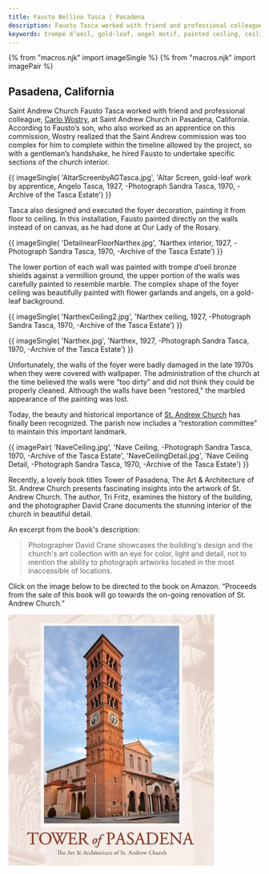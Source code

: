 ```yaml
---
title: Fausto Bellino Tasca | Pasadena
description: Fausto Tasca worked with friend and professional colleague, Carlo Wostry, at Saint Andrew Church in Pasadena, California. For this project he created a patterned design for the ceiling beams of the nave, and decorated the entire narthex, from floor to ceiling. His son, Angelo, applied gold leaf to the altar screen of the main altar.
keywords: trompe d’oeil, gold-leaf, angel motif, painted ceiling, ceiling beam, narthex
---
```

{% from "macros.njk" import imageSingle %}
{% from "macros.njk" import imagePair %}

## Pasadena, California

<span class="intro">Saint Andrew Church </span>Fausto Tasca worked with friend and professional colleague, <a href="https://en.wikipedia.org/wiki/Carlo_Wostry" target="_blank">Carlo Wostry</a>, at Saint Andrew Church in Pasadena, California. According to Fausto’s son, who also worked as an apprentice on this commission, Wostry realized that the Saint Andrew commission was too complex for him to complete within the timeline allowed by the project, so with a gentleman’s handshake, he hired Fausto to undertake specific sections of the church interior.

{{ imageSingle(
'AltarScreenbyAGTasca.jpg',
'Altar Screen, gold-leaf work by apprentice, Angelo Tasca, 1927, -Photograph Sandra Tasca, 1970, -Archive of the Tasca Estate')
}}

Tasca also designed and executed the foyer decoration, painting it from floor to ceiling. In this installation, Fausto painted directly on the walls instead of on canvas, as he had done at Our Lady of the Rosary.

{{ imageSingle(
'DetailnearFloorNarthex.jpg',
'Narthex interior, 1927, -Photograph Sandra Tasca, 1970, -Archive of the Tasca Estate')
}}

The lower portion of each wall was painted with <span class="ital">trompe d’oeil</span> bronze shields against a vermillion ground, the upper portion of the walls was carefully painted to resemble marble. The complex shape of the foyer ceiling was beautifully painted with flower garlands and angels, on a gold-leaf background.

{{ imageSingle(
'NarthexCeiling2.jpg',
'Narthex ceiling, 1927, -Photograph Sandra Tasca, 1970, -Archive of the Tasca Estate')
}}

{{ imageSingle(
'Narthex.jpg',
'Narthex, 1927, -Photograph Sandra Tasca, 1970, -Archive of the Tasca Estate')
}}

Unfortunately, the walls of the foyer were badly damaged in the late 1970s when they were covered with wallpaper. The administration of the church at the time believed the walls were “too dirty” and did not think they could be properly cleaned. Although the walls have been “restored,” the marbled appearance of the painting was lost.

Today, the beauty and historical importance of <a href="https://www.saintandrewpasadena.org/" target="_blank">St. Andrew Church</a> has finally been recognized. The parish now includes a “restoration committee” to maintain this important landmark.

{{ imagePair(
'NaveCeiling.jpg',
'Nave Ceiling, -Photograph Sandra Tasca, 1970, -Archive of the Tasca Estate',
'NaveCeilingDetail.jpg',
'Nave Ceiling Detail, -Photograph Sandra Tasca, 1970, -Archive of the Tasca Estate')
}}


Recently, a lovely book titles <span class="ital">Tower of Pasadena, The Art & Architecture of St. Andrew Church</span> presents fascinating insights into the artwork of St. Andrew Church. The author, Tri Fritz, examines the history of the building, and the photographer David Crane documents the stunning interior of the church in beautiful detail.

An excerpt from the book's description:

<blockquote><p>Photographer David Crane showcases the building's design and the church's art collection with an eye for color, light and detail, not to mention the ability to photograph artworks located in the most inaccessible of locations.</p></blockquote>

Click on the image below to be directed to the book on Amazon. “Proceeds from the sale of this book will go towards the on-going renovation of St. Andrew Church.”

<div class="image-single">
  <a href="https://www.amazon.com/Tower-Pasadena-Architecture-Andrew-Church/dp/0983459444" target="_blank"><img src="/images/tower-of-pasadena-book.jpg" alt="Tower of Pasadena, book on Amazon"></a>
</div>
